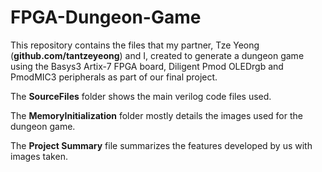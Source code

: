 # FPGA-Dungeon-Game
This repository contains the files that my partner, Tze Yeong (**github.com/tantzeyeong**) and I, created to generate a dungeon game using the Basys3 Artix-7 FPGA board, Diligent Pmod OLEDrgb and PmodMIC3 peripherals as part of our final project.

The **SourceFiles** folder shows the main verilog code files used.

The **MemoryInitialization** folder mostly details the images used for the dungeon game.

The **Project Summary** file summarizes the features developed by us with images taken.
